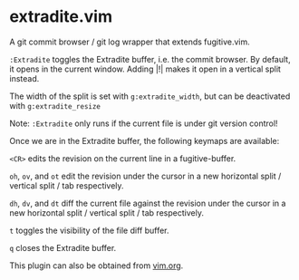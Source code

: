 extradite.vim
=============
A git commit browser / git log wrapper that extends fugitive.vim.

`:Extradite` toggles the Extradite buffer, i.e. the commit browser. By
default, it opens in the current window. Adding |!| makes it open in a vertical
split instead.

The width of the split is set with `g:extradite_width`, but can be deactivated
with `g:extradite_resize`

Note: `:Extradite` only runs if the current file is under git version control!

Once we are in the Extradite buffer, the following keymaps are available:

`<CR>` edits the revision on the current line in a fugitive-buffer.

`oh`, `ov`, and `ot` edit the revision under the cursor in a new horizontal
split / vertical split / tab respectively.

`dh`, `dv`, and `dt` diff the current file against the revision under the
cursor in a new horizontal split / vertical split / tab respectively.

`t` toggles the visibility of the file diff buffer.

`q` closes the Extradite buffer.

This plugin can also be obtained from [vim.org][1].

[1]:http://www.vim.org/scripts/script.php?script_id=3509
